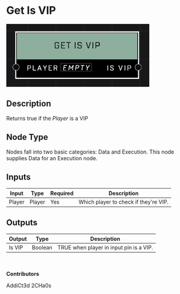 # Get Is VIP
![](../../../.gitbook/assets/get-is-vip.png)
## Description
Returns true if the *Player* is a VIP

## Node Type
Nodes fall into two basic categories: Data and Execution. This node supplies Data for an Execution node.

## Inputs
| Input | Type | Required | Description |
|------------------|------------------|----------|--------------------------------------------------------------|
| Player | Player | Yes | Which player to check if they're VIP. |

## Outputs
| Output | Type | Description |
|------------------|------------------|--------------------------------------------------------------|
| Is VIP | Boolean | TRUE when player in input pin is a VIP. |

\
\
**Contributors**

AddiCt3d 2CHa0s